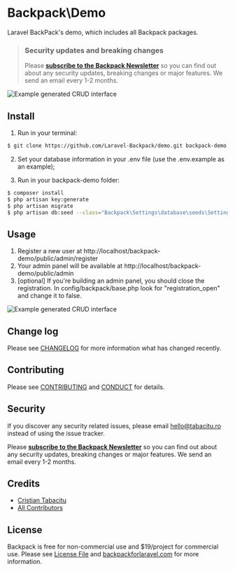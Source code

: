 # Backpack\Demo

Laravel BackPack's demo, which includes all Backpack packages.


> ### Security updates and breaking changes
> Please **[subscribe to the Backpack Newsletter](http://eepurl.com/bUEGjf)** so you can find out about any security updates, breaking changes or major features. We send an email every 1-2 months.


![Example generated CRUD interface](https://dl.dropboxusercontent.com/u/2431352/backpack_base_login.png)


## Install

1) Run in your terminal:

``` bash
$ git clone https://github.com/Laravel-Backpack/demo.git backpack-demo
```

2) Set your database information in your .env file (use the .env.example as an example);

3) Run in your backpack-demo folder:
``` bash
$ composer install
$ php artisan key:generate
$ php artisan migrate
$ php artisan db:seed --class="Backpack\Settings\database\seeds\SettingsTableSeeder"
```

## Usage 

1. Register a new user at http://localhost/backpack-demo/public/admin/register
2. Your admin panel will be available at http://localhost/backpack-demo/public/admin
3. [optional] If you're building an admin panel, you should close the registration. In config/backpack/base.php look for "registration_open" and change it to false.

![Example generated CRUD interface](https://dl.dropboxusercontent.com/u/2431352/backpack_base_dashboard.png)

## Change log

Please see [CHANGELOG](CHANGELOG.md) for more information what has changed recently.

## Contributing

Please see [CONTRIBUTING](CONTRIBUTING.md) and [CONDUCT](CONDUCT.md) for details.

## Security

If you discover any security related issues, please email hello@tabacitu.ro instead of using the issue tracker.

Please **[subscribe to the Backpack Newsletter](http://eepurl.com/bUEGjf)** so you can find out about any security updates, breaking changes or major features. We send an email every 1-2 months.

## Credits

- [Cristian Tabacitu][link-author]
- [All Contributors][link-contributors]

## License

Backpack is free for non-commercial use and $19/project for commercial use. Please see [License File](LICENSE.md) and [backpackforlaravel.com](https://backpackforlaravel.com/#pricing) for more information.

[link-author]: http://tabacitu.ro
[link-contributors]: ../../contributors
